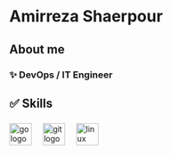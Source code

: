<h1 align="left">Amirreza Shaerpour</h1>

###

<h2 align="left"> About me</h2>

###
    
<h3 align="left">✨ DevOps / IT Engineer</h3>

###

<h2 align="left"> ✅ Skills </h2>
   
###

<div align="left">
  <img src="https://cdn.jsdelivr.net/gh/devicons/devicon/icons/go/go-original.svg" height="40" alt="go logo"  />
  <img width="12" />
  <img src="https://cdn.jsdelivr.net/gh/devicons/devicon/icons/git/git-original.svg" height="40" alt="git logo"  />
  <img width="12" />
  <img src="https://cdn.jsdelivr.net/gh/devicons/devicon/icons/linux/linux-original.svg" height="40" alt="linux logo"  />
</div>

###
























